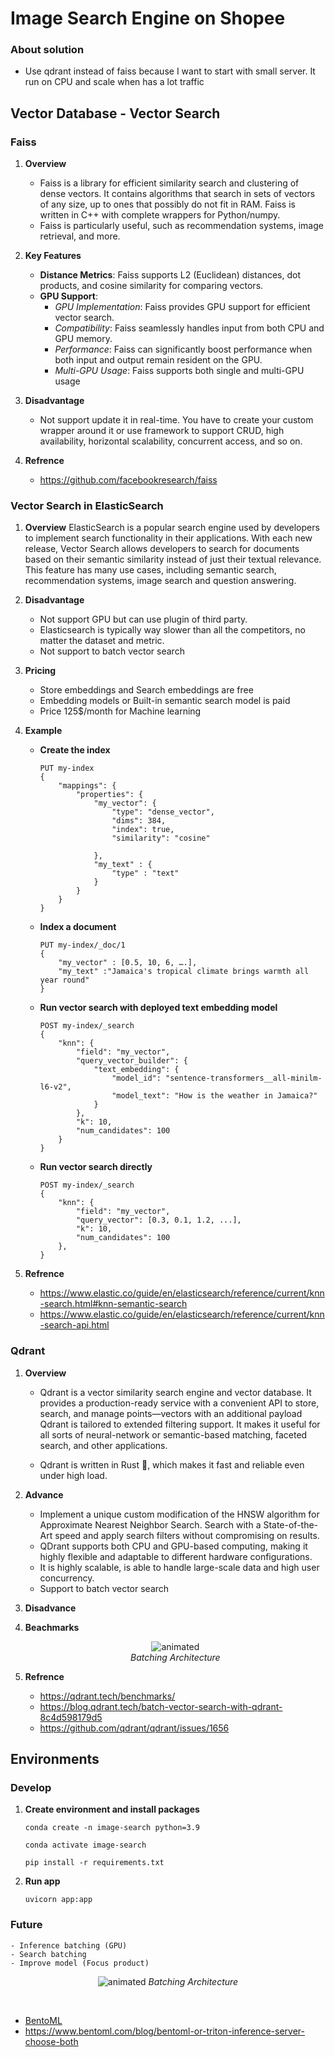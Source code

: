 # Image Search Engine on Shopee
### About solution
- Use qdrant instead of faiss because I want to start with small server. It run on CPU and scale when has a lot traffic

## Vector Database - Vector Search
### Faiss
1. **Overview**
    - Faiss is a library for efficient similarity search and clustering of dense vectors. It contains algorithms that search in sets of vectors of any size, up to ones that possibly do not fit in RAM. Faiss is written in C++ with complete wrappers for Python/numpy. 
    - Faiss is particularly useful, such as recommendation systems, image retrieval, and more.

2. **Key Features**
    - **Distance Metrics**: Faiss supports L2 (Euclidean) distances, dot products, and cosine similarity for comparing vectors.
    - **GPU Support**:
        + *GPU Implementation*: Faiss provides GPU support for efficient vector search.
        + *Compatibility*: Faiss seamlessly handles input from both CPU and GPU memory.
        + *Performance*: Faiss can significantly boost performance when both input and output remain resident on the GPU.
        + *Multi-GPU Usage*: Faiss supports both single and multi-GPU usage

3. **Disadvantage**
    - Not support update it in real-time. You have to create your custom wrapper around it or use framework to support CRUD, high availability, horizontal scalability, concurrent access, and so on.

4. **Refrence**
    - https://github.com/facebookresearch/faiss

### Vector Search in ElasticSearch
1. **Overview**
    ElasticSearch is a popular search engine used by developers to implement search functionality in their applications. With each new release, Vector Search allows developers to search for documents based on their semantic similarity instead of just their textual relevance. This feature has many use cases, including semantic search, recommendation systems, image search and question answering.

2. **Disadvantage**
    - Not support GPU but can use plugin of third party.
    - Elasticsearch is typically way slower than all the competitors, no matter the dataset and metric.
    - Not support to batch vector search

3. **Pricing** 
    - Store embeddings and Search embeddings are free
    - Embedding models or Built-in semantic search model is paid
    - Price 125$/month for Machine learning

4. **Example**
    - **Create the index**
        ```shell
        PUT my-index
        {
            "mappings": {
                "properties": {
                    "my_vector": {
                        "type": "dense_vector",
                        "dims": 384,
                        "index": true,
                        "similarity": "cosine"

                    },
                    "my_text" : {
                        "type" : "text"
                    }
                }
            }
        }
        ```
    - **Index a document**
        ```shell
        PUT my-index/_doc/1
        {
            "my_vector" : [0.5, 10, 6, ….],
            "my_text" :"Jamaica's tropical climate brings warmth all year round"
        }
        ```
    - **Run vector search with deployed text embedding model**
        ```shell
        POST my-index/_search
        {
            "knn": {
                "field": "my_vector",
                "query_vector_builder": {
                    "text_embedding": {
                        "model_id": "sentence-transformers__all-minilm-l6-v2",
                        "model_text": "How is the weather in Jamaica?"
                    }
                },
                "k": 10,
                "num_candidates": 100
            }
        }
        ```
    - **Run vector search directly**
        ```shell
        POST my-index/_search
        {
            "knn": {
                "field": "my_vector",
                "query_vector": [0.3, 0.1, 1.2, ...],
                "k": 10,
                "num_candidates": 100
            },
        }
        ```

5. **Refrence**
    - https://www.elastic.co/guide/en/elasticsearch/reference/current/knn-search.html#knn-semantic-search
    - https://www.elastic.co/guide/en/elasticsearch/reference/current/knn-search-api.html

### Qdrant
1. **Overview**
    - Qdrant is a vector similarity search engine and vector database. It provides a production-ready service with a convenient API to store, search, and manage points—vectors with an additional payload Qdrant is tailored to extended filtering support. It makes it useful for all sorts of neural-network or semantic-based matching, faceted search, and other applications.

    - Qdrant is written in Rust 🦀, which makes it fast and reliable even under high load.

2. **Advance**
    - Implement a unique custom modification of the HNSW algorithm for Approximate Nearest Neighbor Search. Search with a State-of-the-Art speed and apply search filters without compromising on results.
    - QDrant supports both CPU and GPU-based computing, making it highly flexible and adaptable to different hardware configurations.
    - It is highly scalable, is able to handle large-scale data and high user concurrency.
    - Support to batch vector search

3. **Disadvance**

4. **Beachmarks**
    <p align="center">
    <img src="./assets/benchmarks.jpg" alt="animated" />
    <br>
    <em>Batching Architecture</em>
    </p>

5. **Refrence**
    - https://qdrant.tech/benchmarks/
    - https://blog.qdrant.tech/batch-vector-search-with-qdrant-8c4d598179d5
    - https://github.com/qdrant/qdrant/issues/1656

## Environments
### Develop
1. **Create environment and install packages**
    ```shell
    conda create -n image-search python=3.9
    ```
    ```shell
    conda activate image-search
    ```
    ```shell
    pip install -r requirements.txt
    ```

2. **Run app**
    ```
    uvicorn app:app
    ```

### Future
    - Inference batching (GPU)
    - Search batching
    - Improve model (Focus product)

<p align="center">
<img src="./assets/batching-architecture.png" alt="animated" />
<em>Batching Architecture</em>
</p>
<br>

- [BentoML](https://docs.bentoml.org/en/latest/guides/batching.html)
- https://www.bentoml.com/blog/bentoml-or-triton-inference-server-choose-both